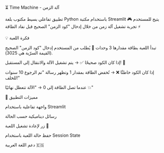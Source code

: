 ⏳ Time Machine - آلة الزمن

تطبيق تفاعلي بسيط مكتوب بلغة Python باستخدام مكتبة Streamlit 🎮
يتيح للمستخدم تجربة تشغيل آلة زمن من خلال إدخال "كود الزمن" الصحيح قبل نفاد الطاقة ⚡

💡 فكرة اللعبة

تبدأ اللعبة بطاقة مقدارها 3 وحدات 🔋
يُطلب من المستخدم إدخال "كود الزمن" الصحيح (القيمة السرّية هي 3025).

إذا كان الكود صحيحًا ✅ → يتم تشغيل الآلة والانتقال إلى المستقبل! 🚀

إذا كان الكود خاطئًا ❌ → تُخفض الطاقة بمقدار 1 وتظهر رسالة "تم الرجوع 10 سنوات للخلف!"

عندما تصل الطاقة إلى 0 → "الآلة تتعطل نهائيًا 💥"

🧠 مميزات التطبيق

واجهة تفاعلية باستخدام Streamlit

رسائل ديناميكية حسب الحالة

زر لإعادة تشغيل اللعبة 🔁

حفظ حالة اللعبة باستخدام Session State

دعم اللغة العربية 🇪🇬
